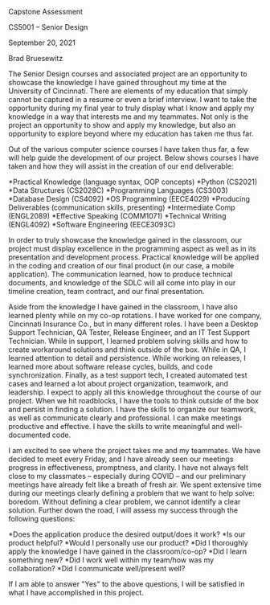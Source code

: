 Capstone Assessment

CS5001 – Senior Design

September 20, 2021

Brad Bruesewitz

The Senior Design courses and associated project are an opportunity to showcase the knowledge I have gained throughout my time at the University of Cincinnati. There are elements of my education that simply cannot be captured in a resume or even a brief interview. I want to take the opportunity during my final year to truly display what I know and apply my knowledge in a way that interests me and my teammates. Not only is the project an opportunity to show and apply my knowledge, but also an opportunity to explore beyond where my education has taken me thus far.

Out of the various computer science courses I have taken thus far, a few will help guide the development of our project. Below shows courses I have taken and how they will assist in the creation of our end deliverable:

*Practical Knowledge (language syntax, OOP concepts)
	*Python (CS2021)
	*Data Structures (CS2028C)
	*Programming Languages (CS3003)
	*Database Design (CS4092)
	*OS Programming (EECE4029)
*Producing Deliverables (communication skills, presenting)
	*Intermediate Comp (ENGL2089) 
	*Effective Speaking (COMM1071)
	*Technical Writing (ENGL4092)
	*Software Engineering (EECE3093C)

In order to truly showcase the knowledge gained in the classroom, our project must display excellence in the programming aspect as well as in its presentation and development process. Practical knowledge will be applied in the coding and creation of our final product (in our case, a mobile application). The communication learned, how to produce technical documents, and knowledge of the SDLC will all come into play in our timeline creation, team contract, and our final presentation.

Aside from the knowledge I have gained in the classroom, I have also learned plenty while on my co-op rotations. I have worked for one company, Cincinnati Insurance Co., but in many different roles. I have been a Desktop Support Technician, QA Tester, Release Engineer, and an IT Test Support Technician. While in support, I learned problem solving skills and how to create workaround solutions and think outside of the box. While in QA, I learned attention to detail and persistence. While working on releases, I learned more about software release cycles, builds, and code synchronization. Finally, as a test support tech, I created automated test cases and learned a lot about project organization, teamwork, and leadership. I expect to apply all this knowledge throughout the course of our project. When we hit roadblocks, I have the tools to think outside of the box and persist in finding a solution. I have the skills to organize our teamwork, as well as communicate clearly and professional. I can make meetings productive and effective. I have the skills to write meaningful and well-documented code.

I am excited to see where the project takes me and my teammates. We have decided to meet every Friday, and I have already seen our meetings progress in effectiveness, promptness, and clarity. I have not always felt close to my classmates – especially during COVID – and our preliminary meetings have already felt like a breath of fresh air. We spent extensive time during our meetings clearly defining a problem that we want to help solve: boredom. Without defining a clear problem, we cannot identify a clear solution. Further down the road, I will assess my success through the following questions:

*Does the application produce the desired output/does it work?
*Is our product helpful?
*Would I personally use our product?
*Did I thoroughly apply the knowledge I have gained in the classroom/co-op?
*Did I learn something new?
*Did I work well within my team/how was my collaboration?
*Did I communicate well/present well?

If I am able to answer &quot;Yes&quot; to the above questions, I will be satisfied in what I have accomplished in this project.